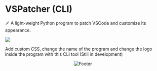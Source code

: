 # VSPatcher (CLI)
<p>🩹 A light-weight Python program to patch VSCode and customize its appearance.</p>

<img src="https://i.postimg.cc/PrVSygXZ/VSCODE-PATCHER-LIGHT.png">

Add custom CSS, change the name of the program and change the logo inside the program with this CLI tool (Still in development)

<p align="center">  
  <picture>
    <source media="(prefers-color-scheme: dark)" srcset="https://i.postimg.cc/KzPKjBNn/footer-Dark.png">
    <source media="(prefers-color-scheme: light)" srcset="https://i.postimg.cc/C5wRq5P9/footer-Light.png">
    <img alt="Footer" src="https://i.postimg.cc/KzPKjBNn/footer-Dark.png">
  </picture>
</p>
